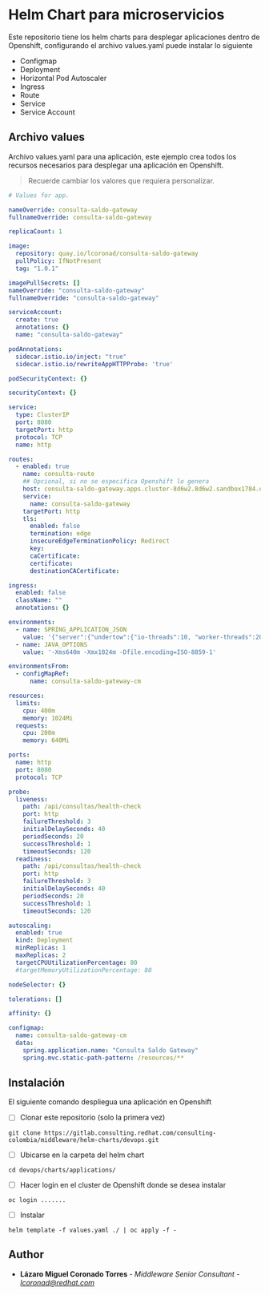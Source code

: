 # Helm Chart para microservicios

Este repositorio tiene los helm charts para desplegar aplicaciones dentro de Openshift, configurando el archivo values.yaml puede instalar lo siguiente

- Configmap
- Deployment
- Horizontal Pod Autoscaler
- Ingress
- Route
- Service
- Service Account

## Archivo values

Archivo values.yaml para una aplicación, este ejemplo crea todos los recursos necesarios para desplegar una aplicación en Openshift.

> Recuerde cambiar los valores que requiera personalizar.
```yaml
# Values for app.

nameOverride: consulta-saldo-gateway
fullnameOverride: consulta-saldo-gateway

replicaCount: 1

image:
  repository: quay.io/lcoronad/consulta-saldo-gateway
  pullPolicy: IfNotPresent
  tag: "1.0.1"

imagePullSecrets: []
nameOverride: "consulta-saldo-gateway"
fullnameOverride: "consulta-saldo-gateway"

serviceAccount:
  create: true
  annotations: {}
  name: "consulta-saldo-gateway"

podAnnotations:
  sidecar.istio.io/inject: "true"
  sidecar.istio.io/rewriteAppHTTPProbe: 'true'

podSecurityContext: {}

securityContext: {}

service:
  type: ClusterIP
  port: 8080
  targetPort: http
  protocol: TCP
  name: http

routes:
  - enabled: true
    name: consulta-route
    ## Opcional, si no se especifica Openshift lo genera
    host: consulta-saldo-gateway.apps.cluster-8d6w2.8d6w2.sandbox1784.opentlc.com
    service:
      name: consulta-saldo-gateway
    targetPort: http
    tls:
      enabled: false
      termination: edge
      insecureEdgeTerminationPolicy: Redirect
      key:
      caCertificate:
      certificate:
      destinationCACertificate:

ingress:
  enabled: false
  className: ""
  annotations: {}

environments:
  - name: SPRING_APPLICATION_JSON
    value: '{"server":{"undertow":{"io-threads":10, "worker-threads":20 }}}'
  - name: JAVA_OPTIONS
    value: '-Xms640m -Xmx1024m -Dfile.encoding=ISO-8859-1'

environmentsFrom:
  - configMapRef:
      name: consulta-saldo-gateway-cm

resources:
  limits:
    cpu: 400m
    memory: 1024Mi
  requests:
    cpu: 200m
    memory: 640Mi

ports:
  name: http
  port: 8080
  protocol: TCP

probe:
  liveness:
    path: /api/consultas/health-check
    port: http
    failureThreshold: 3
    initialDelaySeconds: 40
    periodSeconds: 20
    successThreshold: 1
    timeoutSeconds: 120
  readiness:
    path: /api/consultas/health-check
    port: http
    failureThreshold: 3
    initialDelaySeconds: 40
    periodSeconds: 20
    successThreshold: 1
    timeoutSeconds: 120

autoscaling:
  enabled: true
  kind: Deployment
  minReplicas: 1
  maxReplicas: 2
  targetCPUUtilizationPercentage: 80
  #targetMemoryUtilizationPercentage: 80

nodeSelector: {}

tolerations: []

affinity: {}

configmap:
  name: consulta-saldo-gateway-cm
  data:
    spring.application.name: "Consulta Saldo Gateway"
    spring.mvc.static-path-pattern: /resources/**
```

## Instalación

El siguiente comando despliegua una aplicación en Openshift

- [ ] Clonar este repositorio (solo la primera vez)
```
git clone https://gitlab.consulting.redhat.com/consulting-colombia/middleware/helm-charts/devops.git
```

- [ ] Ubicarse en la carpeta del helm chart

```
cd devops/charts/applications/
```

- [ ] Hacer login en el cluster de Openshift donde se desea instalar

```
oc login .......
```

- [ ] Instalar
```
helm template -f values.yaml ./ | oc apply -f -
```

## Author

* **Lázaro Miguel Coronado Torres** - *Middleware Senior Consultant - lcoronad@redhat.com* 
